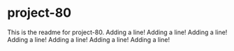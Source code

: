 # project-80

This is the readme for project-80.
Adding a line!
Adding a line!
Adding a line!
Adding a line!
Adding a line!
Adding a line!
Adding a line!
